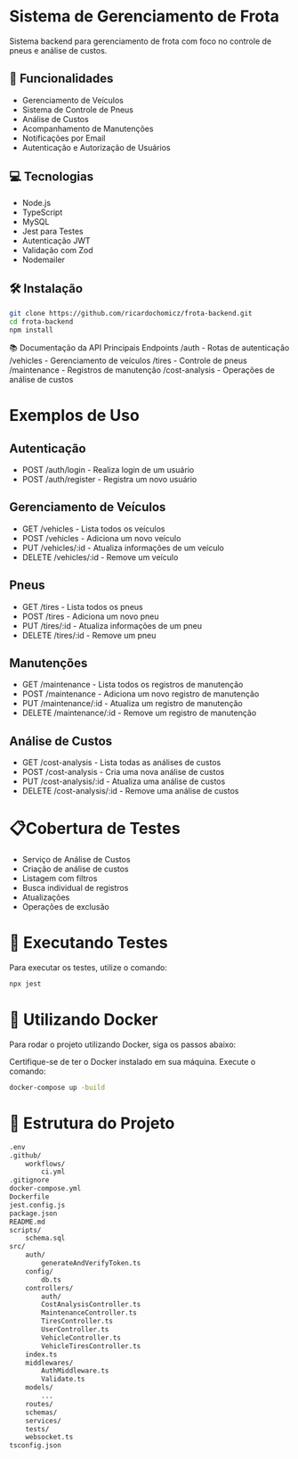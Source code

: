 # Sistema de Gerenciamento de Frota

Sistema backend para gerenciamento de frota com foco no controle de pneus e análise de custos.

## 🚀 Funcionalidades

- Gerenciamento de Veículos
- Sistema de Controle de Pneus
- Análise de Custos
- Acompanhamento de Manutenções
- Notificações por Email
- Autenticação e Autorização de Usuários

## 💻 Tecnologias

- Node.js
- TypeScript
- MySQL
- Jest para Testes
- Autenticação JWT
- Validação com Zod
- Nodemailer

## 🛠️ Instalação

```bash
git clone https://github.com/ricardochomicz/frota-backend.git
cd frota-backend
npm install
```

📚 Documentação da API
Principais Endpoints
/auth - Rotas de autenticação
/vehicles - Gerenciamento de veículos
/tires - Controle de pneus
/maintenance - Registros de manutenção
/cost-analysis - Operações de análise de custos

# Exemplos de Uso
## Autenticação
- POST /auth/login - Realiza login de um usuário
- POST /auth/register - Registra um novo usuário

## Gerenciamento de Veículos
- GET /vehicles - Lista todos os veículos
- POST /vehicles - Adiciona um novo veículo
- PUT /vehicles/:id - Atualiza informações de um veículo
- DELETE /vehicles/:id - Remove um veículo

## Pneus
- GET /tires - Lista todos os pneus
- POST /tires - Adiciona um novo pneu
- PUT /tires/:id - Atualiza informações de um pneu
- DELETE /tires/:id - Remove um pneu

## Manutenções
* GET /maintenance - Lista todos os registros de manutenção
* POST /maintenance - Adiciona um novo registro de manutenção
* PUT /maintenance/:id - Atualiza um registro de manutenção
* DELETE /maintenance/:id - Remove um registro de manutenção

## Análise de Custos
* GET /cost-analysis - Lista todas as análises de custos
* POST /cost-analysis - Cria uma nova análise de custos
* PUT /cost-analysis/:id - Atualiza uma análise de custos
* DELETE /cost-analysis/:id - Remove uma análise de custos


# 📋Cobertura de Testes
* Serviço de Análise de Custos
* Criação de análise de custos
* Listagem com filtros
* Busca individual de registros
* Atualizações
* Operações de exclusão

# 🧪 Executando Testes
Para executar os testes, utilize o comando:
```bash
npx jest
```

# 🐳 Utilizando Docker
Para rodar o projeto utilizando Docker, siga os passos abaixo:

Certifique-se de ter o Docker instalado em sua máquina.
Execute o comando:
```bash
docker-compose up -build
```

# 📂 Estrutura do Projeto
```bash
.env
.github/
    workflows/
        ci.yml
.gitignore
docker-compose.yml
Dockerfile
jest.config.js
package.json
README.md
scripts/
    schema.sql
src/
    auth/
        generateAndVerifyToken.ts
    config/
        db.ts
    controllers/
        auth/
        CostAnalysisController.ts
        MaintenanceController.ts
        TiresController.ts
        UserController.ts
        VehicleController.ts
        VehicleTiresController.ts
    index.ts
    middlewares/
        AuthMiddleware.ts
        Validate.ts
    models/
        ...
    routes/
    schemas/
    services/
    tests/
    websocket.ts
tsconfig.json
```